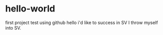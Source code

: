 # hello-world
first project test using github
hello i'd like to success in SV
I throw myself into SV.
